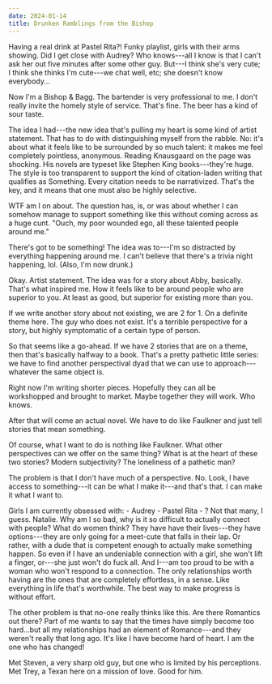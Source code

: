 ```yaml
---
date: 2024-01-14
title: Drunken Ramblings from the Bishop
---
```


Having a real drink at Pastel Rita?! Funky playlist, girls with their arms showing. Did I get close with Audrey? Who knows---all I know is that I can't ask her out five minutes after some other guy. But---I think she's very cute; I think she thinks I'm cute---we chat well, etc; she doesn't know everybody...

Now I'm a Bishop \& Bagg. The bartender is very professional to me. I don't really invite the homely style of service. That's fine. The beer has a kind of sour taste.

The idea I had---the new idea that's pulling my heart is some kind of artist statement. That has to do with distinguishing myself from the rabble. No: it's about what it feels like to be surrounded by so much talent: it makes me feel completely pointless, anonymous. Reading Knausgaard on the page was shocking. His novels are typeset like Stephen King books---they're huge. The style is too transparent to support the kind of citation-laden writing that qualifies as Something. Every citation needs to be narrativized. That's the key, and it means that one must also be highly selective.

WTF am I on about. The question has, is, or was about whether I can somehow manage to support something like this without coming across as a huge cunt. "Ouch, my poor wounded ego, all these talented people around me."

There's got to be something! The idea was to---I'm so distracted by everything happening around me. I can't believe that there's a trivia night happening, lol. (Also, I'm now drunk.)

Okay. Artist statement. The idea was for a story about Abby, basically. That's what inspired me. How it feels like to be around people who are superior to you. At least as good, but superior for existing more than you.

If we write another story about not existing, we are 2 for 1. On a definite theme here. The guy who does not exist. It's a terrible perspective for a story, but highly symptomatic of a certain type of person.

So that seems like a go-ahead. If we have 2 stories that are on a theme, then that's basically halfway to a book. That's a pretty pathetic little series: we have to find another perspectival dyad that we can use to approach---whatever the same object is.

Right now I'm writing shorter pieces. Hopefully they can all be workshopped and brought to market. Maybe together they will work. Who knows.

After that will come an actual novel. We have to do like Faulkner and just tell stories that mean something.

Of course, what I want to do is nothing like Faulkner. What other perspectives can we offer on the same thing? What is at the heart of these two stories? Modern subjectivity? The loneliness of a pathetic man?

The problem is that I don't have much of a perspective. No. Look, I have access to something---it can be what I make it---and that's that. I can make it what I want to.

Girls I am currently obsessed with: - Audrey - Pastel Rita - ? Not that many, I guess. Natalie. Why am I so bad, why is it so difficult to actually connect with people? What do women think? They have have their lives---they have options---they are only going for a meet-cute that falls in their lap. Or rather, with a dude that is competent enough to actually make something happen. So even if I have an undeniable connection with a girl, she won't lift a finger, or---she just won't do fuck all. And I---am too proud to be with a woman who won't respond to a connection. The only relationships worth having are the ones that are completely effortless, in a sense. Like everything in life that's worthwhile. The best way to make progress is without effort.

The other problem is that no-one really thinks like this. Are there Romantics out there? Part of me wants to say that the times have simply become too hard...but all my relationships had an element of Romance---and they weren't really that long ago. It's like I have become hard of heart. I am the one who has changed!

Met Steven, a very sharp old guy, but one who is limited by his perceptions. Met Trey, a Texan here on a mission of love. Good for him.
